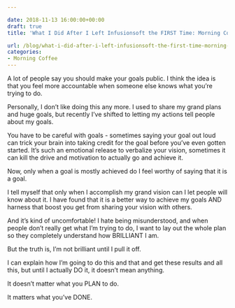 ```yaml
---

date: 2018-11-13 16:00:00+00:00
draft: true
title: 'What I Did After I Left Infusionsoft the FIRST Time: Morning Coffee #24'

url: /blog/what-i-did-after-i-left-infusionsoft-the-first-time-morning-coffee-24
categories:
- Morning Coffee
---
```




 


A lot of people say you should make your goals public. I think the idea is that you feel more accountable when someone else knows what you’re trying to do.

Personally, I don’t like doing this any more. I used to share my grand plans and huge goals, but recently I’ve shifted to letting my actions tell people about my goals.

You have to be careful with goals - sometimes saying your goal out loud can trick your brain into taking credit for the goal before you’ve even gotten started. It’s such an emotional release to verbalize your vision, sometimes it can kill the drive and motivation to actually go and achieve it.

Now, only when a goal is mostly achieved do I feel worthy of saying that it is a goal. 

I tell myself that only when I accomplish my grand vision can I let people will know about it. I have found that it is a better way to achieve my goals AND harness that boost you get from sharing your vision with others. 

And it’s kind of uncomfortable! I hate being misunderstood, and when people don’t really get what I’m trying to do, I want to lay out the whole plan so they completely understand how BRILLIANT I am.

But the truth is, I’m not brilliant until I pull it off.

I can explain how I’m going to do this and that and get these results and all this, but until I actually DO it, it doesn’t mean anything.

It doesn’t matter what you PLAN to do.

It matters what you’ve DONE.

  

